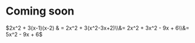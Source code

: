 <!-- TITLE: MathML, TeX and ASCIImath -->
<!-- SUBTITLE: How to include math equations in your page -->

# Coming soon
$2x^2 + 3(x-1)(x-2) & = 2x^2 + 3(x^2-3x+2)\\&= 2x^2 + 3x^2 - 9x + 6\\&= 5x^2 - 9x + 6$